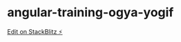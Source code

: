 # angular-training-ogya-yogif

[Edit on StackBlitz ⚡️](https://stackblitz.com/edit/angular-training-ogya-yogif)